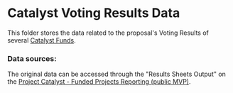 # Catalyst Voting Results Data

This folder stores the data related to the proposal's Voting Results of several [Catalyst Funds](https://cardano.ideascale.com/c/).

### Data sources:
The original data can be accessed through the "Results Sheets Output" on the [Project Catalyst - Funded Projects Reporting (public MVP)](https://bit.ly/FundedProjectsReporting).


